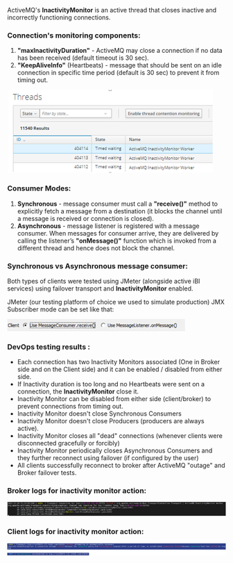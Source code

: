 ActiveMQ's **InactivityMonitor** is an active thread that closes inactive and incorrectly functioning connections.

### Connection's monitoring components:

1. **"maxInactivityDuration"** - ActiveMQ may close a connection if no data has been received (default timeout is 30 sec).
2. **"KeepAliveInfo"** (Heartbeats) - message that should be sent on an idle connection in specific time period (default is 30 sec) to prevent it from timing out.

![](Inactivity%20Monitor%201.png)

### Consumer Modes:
1. **Synchronous** - message consumer must call a **"receive()"** method to explicitly fetch a message from a destination (it blocks the channel until a message is received or connection is closed).
2. **Asynchronous** - message listener is registered with a message consumer. When messages for consumer arrive, they are delivered by calling the listener’s **"onMessage()"** function which is invoked from a different thread and hence does not block the channel.

### Synchronous vs Asynchronous message consumer:
Both types of clients were tested using JMeter (alongside active iBI services) using failover transport and **InactivityMonitor** enabled.

JMeter (our testing platform of choice we used to simulate production) JMX Subscriber mode can be set like that:

![](Inactivity%20Monitor%202.png)

### DevOps testing results :
* Each connection has two Inactivity Monitors associated (One in Broker side and on the Client side) and it can be enabled / disabled from either side.
* If Inactivity duration is too long and no Heartbeats were sent on a connection, the **InactivityMonitor** close it. 
* Inactivity Monitor can be disabled from either side (client/broker) to prevent connections from timing out.
* Inactivity Monitor doesn't close Synchronous Consumers
* Inactivity Monitor doesn't close Producers (producers are always active).
* Inactivity Monitor closes all "dead" connections (whenever clients were disconnected graсefully or forcibly)
* Inactivity Monitor periodically closes Asynchronous Consumers and they further reconnect using failover (if configured by the user)
* All clients successfully reconnect to broker after ActiveMQ "outage" and Broker failover tests.

### Broker logs for inactivity monitor action:

![](Inactivity%20Monitor%203.png)

### Client logs for inactivity monitor action:

![](Inactivity%20Monitor%204.png)

